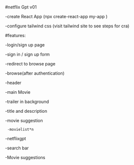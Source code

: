 #netflix Gpt v01

-create React App
(npx create-react-app my-app
)

-configure tailwind css
(visit tailwind site to see steps for cra)

#features:

-login/sign up page

  -sign in / sign up form
  
  -redirect to browse page
  
-browse(after authentication)

 -header
 
 -main Movie
 
   -trailer in background
   
   -title and description
   
   -movie suggestion
   
     -movielist*n

-netflixgpt

  -search bar
  
  -Movie suggestions



